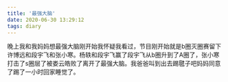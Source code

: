 ```yaml
---
title: '最强大脑'
date: 2020-06-30 13:29:12
tags: diary
---
```

晚上我和我妈妈想最强大脑刚开始我怀疑我看过，节目刚开始就是b圈灭圈赛留下许博远和段宇飞和张小寒。杨轶和段宇飞赢了段宇飞从b圈升到了A圈了，张小寒打击了s圈层了被娄云皓败了离开了最强大脑。我爸爸叫到出去踢毽子吧妈妈同意了踢了一小时回家睡觉了。
